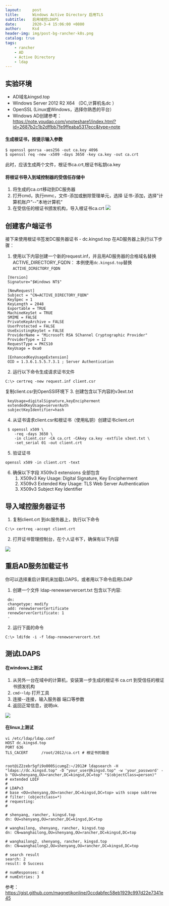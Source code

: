 ```yaml
---
layout:     post
title:      Windows Active Directory 启用TLS
subtitle:   启用域控LDAPS
date:       2020-3-4 15:06:00 +0800
author:     Ksd
header-img: img/post-bg-rancher-k8s.png
catalog: true
tags:
    - rancher
    - AD
    - Active Directory
    - ldap
---
```


## 实验环境
- AD域名kingsd.top
- Windows Server 2012 R2 X64 （DC,计算机名dc ）
- OpenSSL (Linux或Windows，选择你熟悉的平台）
- Windows AD创建参考：https://note.youdao.com/ynoteshare1/index.html?id=2687b2c1b2dffbb7fe9ffeaba5317ecc&type=note

#### 生成根证书，按提示输入参数
```
$ openssl genrsa -aes256 -out ca.key 4096
$ openssl req -new -x509 -days 3650 -key ca.key -out ca.crt
```
此时，应该生成两个文件，根证书ca.crt,根证书私钥ca.key

#### 将根证书导入到域控制器的受信任存储中
1. 将生成的ca.crt移动到DC服务器
2. 打开cmd，执行mmc，文件-添加或删除管理单元，选择 证书-添加，选择”计算机账户“--”本地计算机“
3. 在受信任的根证书颁发机构，导入根证书ca.crt
![](https://tva1.sinaimg.cn/large/00831rSTly1gci2ctlls0j31xy0r2q4j.jpg)


## 创建客户端证书
接下来使用根证书签发DC服务器证书 - dc.kingsd.top
在AD服务器上执行以下步骤：
1. 使用以下内容创建一个新的request.inf，并且用AD服务器的合格域名替换ACTIVE_DIRECTORY_FQDN：
本例使用`dc.kingsd.top`替换`ACTIVE_DIRECTORY_FQDN`

```
 [Version]
 Signature="$Windows NT$"

 [NewRequest]
 Subject = "CN=ACTIVE_DIRECTORY_FQDN"
 KeySpec = 1
 KeyLength = 2048
 Exportable = TRUE
 MachineKeySet = TRUE
 SMIME = FALSE
 PrivateKeyArchive = FALSE
 UserProtected = FALSE
 UseExistingKeySet = FALSE
 ProviderName = "Microsoft RSA SChannel Cryptographic Provider"
 ProviderType = 12
 RequestType = PKCS10
 KeyUsage = 0xa0

 [EnhancedKeyUsageExtension]
 OID = 1.3.6.1.5.5.7.3.1 ; Server Authentication
```

2. 运行以下命令生成请求证书文件

```
C:\> certreq -new request.inf client.csr
```

复制client.csr到OpenSSl环境下
3. 创建包含以下内容的v3ext.txt

```
 keyUsage=digitalSignature,keyEncipherment
 extendedKeyUsage=serverAuth
 subjectKeyIdentifier=hash
```

4. 从证书请求client.csr和根证书（使用私钥）创建证书client.crt

```
 $ openssl x509 \
 	-req -days 3650 \
 	-in client.csr -CA ca.crt -CAkey ca.key -extfile v3ext.txt \
 	-set_serial 01 -out client.crt
```

5. 验证证书

```
openssl x509 -in client.crt -text
```

6. 确保以下字段 X509v3 extensions 全部包含
    1. X509v3 Key Usage: Digital Signature, Key Encipherment
    2. X509v3 Extended Key Usage: TLS Web Server Authentication
    3. X509v3 Subject Key Identifier
## 导入域控服务器证书
1. 复制client.crt 到dc服务器上，执行以下命令

```
C:\> certreq -accept client.crt
```

2. 打开证书管理控制台，在个人证书下，确保有以下内容

![](https://tva1.sinaimg.cn/large/00831rSTly1gci2dup2r8j316c0u075v.jpg)

## 重启AD服务加载证书
你可以选择重启计算机来加载LDAPS，或者用以下命令启用LDAP

1. 创建一个文件 ldap-renewservercert.txt 包含以下内容:

```
 dn:
 changetype: modify
 add: renewServerCertificate
 renewServerCertificate: 1
 -
```

2. 运行下面的命令

```
C:\> ldifde -i -f ldap-renewservercert.txt
```

## 测试LDAPS
#### 在windows上测试
1. 从另外一台在域中的计算机，安装第一步生成的根证书 ca.crt 到受信任的根证书颁发机构
2. `cmd`--`ldp` 打开工具
3. 连接--连接，输入服务器 端口等参数
4. 返回正常信息，说明ok.

![](https://tva1.sinaimg.cn/large/00831rSTly1gci2edksytj312z0u0q5e.jpg)

#### 在linux上测试

```
vi /etc/ldap/ldap.conf
HOST dc.kingsd.top
PORT 636
TLS_CACERT      /root/2012/ca.crt # 根证书的路径
```

```

root@iZ2zebr5gfi9o0005icumgZ:~/2012# ldapsearch -H "ldaps://dc.kingsd.top" -D "your_user@kingsd.top" -w 'your_password' -b "OU=shenyang,OU=rancher,DC=kingsd,DC=top" "$(objectClass=person)"
# extended LDIF
#
# LDAPv3
# base <OU=shenyang,OU=rancher,DC=kingsd,DC=top> with scope subtree
# filter: (objectclass=*)
# requesting:
#

# shenyang, rancher, kingsd.top
dn: OU=shenyang,OU=rancher,DC=kingsd,DC=top

# wanghailong, shenyang, rancher, kingsd.top
dn: CN=wanghailong,OU=shenyang,OU=rancher,DC=kingsd,DC=top

# wanghailong2, shenyang, rancher, kingsd.top
dn: CN=wanghailong2,OU=shenyang,OU=rancher,DC=kingsd,DC=top

# search result
search: 2
result: 0 Success

# numResponses: 4
# numEntries: 3
```

参考：
https://gist.github.com/magnetikonline/0ccdabfec58eb1929c997d22e7341e45

